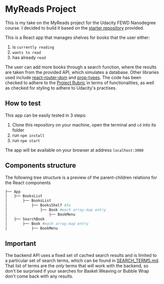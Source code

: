 # MyReads Project

This is my take on the MyReads project for the Udacity FEWD Nanodegree course. I decided to build it based on the [starter repository](https://github.com/udacity/reactnd-project-myreads-starter) provided.

This is a React app that manages shelves for books that the user either:
1. is `currently reading`
2. `wants to read`
3. has already `read`

The user can add more books through a search function, where the results are taken from the provided API, which simulates a database.
Other libraries used include [react-router-dom](https://github.com/ReactTraining/react-router/tree/master/packages/react-router-dom) and [prop-types](https://github.com/facebook/prop-types).
The code has been checked to adhere to the [Project Rubric](https://review.udacity.com/#!/rubrics/918/view) in terms of functionalities, as well as checked for styling to adhere to Udacity's practises.

## How to test
This app can be easily tested in 3 steps:
1. Clone this repository on your machine, open the terminal and `cd` into its folder
2. run `npm install`
3. run `npm start`

The app will be available on your browser at address `localhost:3000`

## Components structure
The following tree structure is a preview of the parent-children relations for the React components
```bash
├── App
│   ├── BooksList
│       ├── BooksList
│           ├── BooksShelf #3x
│               ├── Book #each array.map entry
│                   ├── BookMenu
│   ├── SearchBook
│       ├── Book #each array.map entry
│           ├── BookMenu
```

## Important
The backend API uses a fixed set of cached search results and is limited to a particular set of search terms, which can be found in [SEARCH_TERMS.md](SEARCH_TERMS.md). That list of terms are the _only_ terms that will work with the backend, so don't be surprised if your searches for Basket Weaving or Bubble Wrap don't come back with any results.
